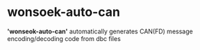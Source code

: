 # wonsoek-auto-can
**'wonseok-auto-can'** automatically generates CAN(FD) message encoding/decoding code from dbc files

